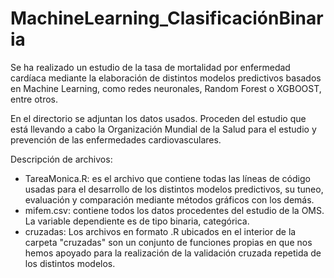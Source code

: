 # MachineLearning_ClasificaciónBinaria
Se ha realizado un estudio de la tasa de mortalidad por enfermedad cardíaca mediante la elaboración de distintos modelos predictivos basados en Machine Learning, como redes neuronales, Random Forest o XGBOOST, entre otros.

En el directorio se adjuntan los datos usados. Proceden del estudio que está llevando a cabo la Organización Mundial de la Salud para el estudio y prevención de las enfermedades cardiovasculares.

Descripción de archivos:
- TareaMonica.R: es el archivo que contiene todas las líneas de código usadas para el desarrollo de los distintos modelos predictivos, su tuneo, evaluación y comparación mediante métodos gráficos con los demás.
- mifem.csv: contiene todos los datos procedentes del estudio de la OMS. La variable dependiente es de tipo binaria, categórica.
- cruzadas: Los archivos en formato .R ubicados en el interior de la carpeta "cruzadas" son un conjunto de funciones propias en que nos hemos apoyado para la realización de la validación cruzada repetida de los distintos modelos.
